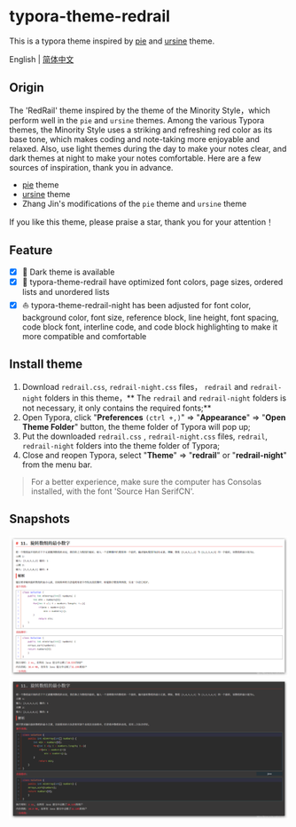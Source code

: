 # typora-theme-redrail
This is a typora theme inspired by [pie](https://github.com/shrugginG/typora-theme-pie) and [ursine](https://github.com/danielduyixin/typora-theme-ursine) theme.

English | [简体中文](./README_CN.md)
## Origin
The 'RedRail' theme inspired by the theme of the Minority Style，which perform well in the `pie` and `ursine` themes. Among the various Typora themes, the Minority Style uses a striking and refreshing red color as its base tone, which makes coding and note-taking more enjoyable and relaxed. Also, use light themes during the day to make your notes clear, and dark themes at night to make your notes comfortable. Here are a few sources of inspiration, thank you in advance.
- [pie](https://github.com/shrugginG/typora-theme-pie) theme
- [ursine](https://github.com/danielduyixin/typora-theme-ursine) theme
- Zhang Jin's modifications of the `pie` theme and `ursine` theme

If you like this theme, please praise a star, thank you for your attention！
## Feature
- [x]  :baby_chick: Dark theme is available
- [x]  :rocket: typora-theme-redrail have optimized font colors, page sizes, ordered lists and unordered lists
- [x]  :sailboat: typora-theme-redrail-night has been adjusted for font color, background color, font size, reference block, line height, font spacing, code block font, interline code, and code block highlighting to make it more compatible and comfortable
## Install theme
1. Download `redrail.css`, `redrail-night.css` files， `redrail` and `redrail-night` folders in this theme，** The `redrail` and `redrail-night` folders is not necessary, it only contains the required fonts;**
2. Open Typora, click "**Preferences** `(ctrl +,)`" => "**Appearance**" => "**Open Theme Folder**" button, the theme folder of Typora will pop up;
3. Put the downloaded `redrail.css` , `redrail-night.css` files, `redrail`, `redrail-night` folders into the theme folder of Typora;
4. Close and reopen Typora, select "**Theme**" => "**redrail**" or "**redrail-night**" from the menu bar.

> For a better experience, make sure the computer has Consolas installed, with the font 'Source Han SerifCN'.

## Snapshots

![light-theme](README.assets/light-theme-2.png)
![dark-theme](README.assets/dark-theme-1.png)
